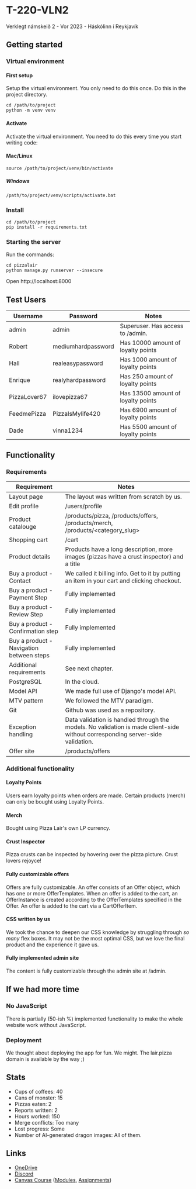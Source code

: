 # T-220-VLN2
Verklegt námskeið 2 - Vor 2023 - Háskólinn í Reykjavík

## Getting started
### Virtual environment 
#### First setup
Setup the virtual environment. You only need to do this once. Do this in the project directory.
```
cd /path/to/project
python -m venv venv
```

#### Activate
Activate the virtual environment. You need to do this every time you start writing code:
#### Mac/Linux
```
source /path/to/project/venv/bin/activate
```

##### Windows
```
/path/to/project/venv/scripts/activate.bat
```

### Install
```
cd /path/to/project
pip install -r requirements.txt
```

### Starting the server
Run the commands:
```
cd pizzalair
python manage.py runserver --insecure
```

Open http://localhost:8000


## Test Users
| Username | Password | Notes |
| --- | --- | --- |
| admin | admin | Superuser. Has access to /admin. |
| Robert | mediumhardpassword | Has 10000 amount of loyalty points |
| Hall | realeasypassword | Has 1000 amount of loyalty points |
| Enrique | realyhardpassword | Has 250 amount of loyalty points |
| PizzaLover67 | ilovepizza67 | Has 13500 amount of loyalty points |
| FeedmePizza | PizzaIsMylife420 | Has 6900 amount of loyalty points |
| Dade | vinna1234 | Has 5500 amount of loyalty points |

## Functionality
### Requirements
| Requirement | Notes |
| --- | --- |
| Layout page | The layout was written from scratch by us. |
| Edit profile | /users/profile |
| Product catalouge | /products/pizza, /products/offers, /products/merch, /products/<category_slug> |
| Shopping cart | /cart |
| Product details | Products have a long description, more images (pizzas have a crust inspector) and a title |
| Buy a product - Contact | We called it billing info. Get to it by putting an item in your cart and clicking checkout. |
| Buy a product - Payment Step | Fully implemented |
| Buy a product - Review Step | Fully implemented |
| Buy a product - Confirmation step | Fully implemented |
| Buy a product - Navigation between steps | Fully implemented |
| Additional requirements | See next chapter. |
| PostgreSQL | In the cloud. |
| Model API | We made full use of Django's model API. |
| MTV pattern | We followed the MTV paradigm. |
| Git | Github was used as a repository. | 
| Exception handling | Data validation is handled through the models. No validation is made client-side without corresponding server-side validation. |
| Offer site | /products/offers |

### Additional functionality
#### Loyalty Points
Users earn loyalty points when orders are made. Certain products (merch) can only be bought using Loyalty Points.
#### Merch
Bought using Pizza Lair's own LP currency.
#### Crust Inspector
Pizza crusts can be inspected by hovering over the pizza picture. Crust lovers rejoyce!
#### Fully customizable offers
Offers are fully customizable. An offer consists of an Offer object, which has one or more OfferTemplates. When an offer is added to the cart, an OfferInstance is created according to the OfferTemplates specified in the Offer. An offer is added to the cart via a CartOfferItem.
#### CSS written by us
We took the chance to deepen our CSS knowledge by struggling through *so many* flex boxes. It may not be the most optimal CSS, but we love the final product and the experience it gave us.
#### Fully implemented admin site
The content is fully customizable through the admin site at /admin.

## If we had more time
### No JavaScript
There is partially (50-ish %) implemented functionality to make the whole website work without JavaScript.
### Deployment
We thought about deploying the app for fun. We might. The lair.pizza domain is available by the way ;)

## Stats
* Cups of coffees: 40
* Cans of monster: 15
* Pizzas eaten: 2
* Reports written: 2
* Hours worked: 150
* Merge conflicts: Too many
* Lost progress: Some
* Number of AI-generated dragon images: All of them.

## Links
* [OneDrive](https://reykjavikuniversity-my.sharepoint.com/:f:/r/personal/bjarkit22_ru_is/Documents/T-220-VLN2?csf=1&web=1&e=mCPupA)
* [Discord](https://discord.com/channels/1099577819748638780/1099587766150508687)
* [Canvas Course](https://reykjavik.instructure.com/courses/6838) ([Modules](https://reykjavik.instructure.com/courses/6838/modules), [Assignments](https://reykjavik.instructure.com/courses/6838/assignments))
